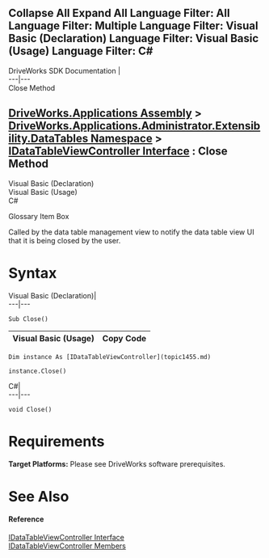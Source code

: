 Collapse All Expand All Language Filter: All  Language Filter: Multiple  Language Filter: Visual Basic (Declaration) Language Filter: Visual Basic (Usage) Language Filter: C#  
---  
DriveWorks SDK Documentation  |   
---|---  
Close Method   
  
[DriveWorks.Applications Assembly](topic13.md) > [DriveWorks.Applications.Administrator.Extensibility.DataTables Namespace](topic1432.md) > [IDataTableViewController Interface](topic1455.md) : Close Method  
---  
  
Visual Basic (Declaration)    
Visual Basic (Usage)    
C# 

Glossary Item Box

Called by the data table management view to notify the data table view UI that it is being closed by the user. 

# Syntax

Visual Basic (Declaration)|   
---|---  
      
    
    Sub Close()   
  
Visual Basic (Usage)| Copy Code  
---|---  
      
    
    Dim instance As [IDataTableViewController](topic1455.md)
     
    instance.Close()  
  
C#|   
---|---  
      
    
    void Close()  
  
# Requirements

**Target Platforms:** Please see DriveWorks software prerequisites.

# See Also

#### Reference

[IDataTableViewController Interface](topic1455.md)   
[IDataTableViewController Members](topic1456.md)


